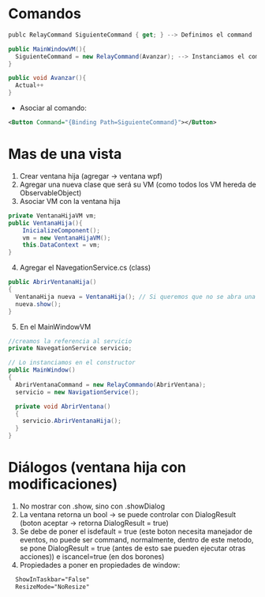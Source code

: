 # Comandos

```cs
publc RelayCommand SiguienteCommand { get; } --> Definimos el command

public MainWindowVM(){
  SiguienteCommand = new RelayCommand(Avanzar); --> Instanciamos el command con el metodo que ejecuta
}

public void Avanzar(){
  Actual++
}
```
- Asociar al comando:
```xml
<Button Command="{Binding Path=SiguienteCommand}"></Button>
```

# Mas de una vista
1. Crear ventana hija (agregar -> ventana wpf)
2. Agregar una nueva clase que será su VM (como todos los VM hereda de ObservableObject)
3. Asociar VM con la ventana hija
```cs
private VentanaHijaVM vm;
public VentanaHija(){
    InicializeComponent();
    vm = new VentanaHijaVM();
    this.DataContext = vm;
}
```
4. Agregar el NavegationService.cs (class)
```cs
public AbrirVentanaHija()
{
  VentanaHija nueva = VentanaHija(); // Si queremos que no se abra una ventana cada vez, tendriamos que crear esta ventana como un campo de la clase
  nueva.show();
}
```
5. En el MainWindowVM
```cs
//creamos la referencia al servicio
private NavegationService servicio;

// Lo instanciamos en el constructor
public MainWindow()
{
  AbrirVentanaCommand = new RelayCommando(AbrirVentana);
  servicio = new NavigationService();

  private void AbrirVentana()
  {
    servicio.AbrirVentanaHija();
  }
}
```
# Diálogos (ventana hija con modificaciones)
1. No mostrar con .show, sino con .showDialog
2. La ventana retorna un bool -> se puede controlar con DialogResult (boton aceptar -> retorna DialogResult = true)
3. Se debe de poner el isdefault = true (este boton necesita manejador de eventos, no puede ser command, normalmente, dentro de este metodo, se pone DialogResult = true (antes de esto sae pueden ejecutar otras acciones)) e iscancel=true (en dos borones)
4. Propiedades a poner en propiedades de window:
```xml
  ShowInTaskbar="False"
  ResizeMode="NoResize"
```

























